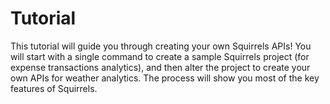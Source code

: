# Tutorial

This tutorial will guide you through creating your own Squirrels APIs! You will start with a single command to create a sample Squirrels project (for expense transactions analytics), and then alter the project to create your own APIs for weather analytics. The process will show you most of the key features of Squirrels.
